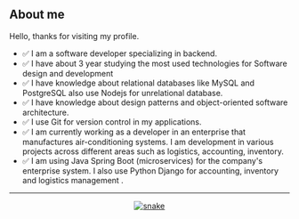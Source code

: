 
<!--About-->
## About me

Hello, thanks for visiting my profile.
- ✅ I am a software developer specializing in backend.
- ✅ I have about 3 year studying the most used technologies for Software design and development
- ✅ I have knowledge about relational databases like MySQL and PostgreSQL also use Nodejs for unrelational database.
- ✅ I have knowledge about design patterns and object-oriented software architecture.
- ✅ I use Git for version control in my applications.
- ✅ I am currently working as a developer in an enterprise that manufactures air-conditioning systems. I am development in various projects across different areas such as logistics, accounting, inventory.
- ✅ I am using Java Spring Boot (microservices) for the company's enterprise system. I also use Python Django for accounting, inventory and logistics management .

<hr>

<!--- snake -->
<div align="center">
  <a href="https://1999azzar.github.io/1999AZZAR/">
    <img src="/resources/grid-snake.svg" alt="snake">
  </a>
</div>




